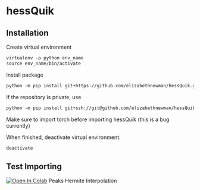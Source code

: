 # hessQuik


## Installation

Create virtual environment

```html
virtualenv -p python env_name
source env_name/bin/activate
```


Install package

[comment]: <> (https://adamj.eu/tech/2019/03/11/pip-install-from-a-git-repository/)
```html
python -m pip install git+https://github.com/elizabethnewman/hessQuik.git
```
If the repository is private, use
```html
python -m pip install git+ssh://git@github.com/elizabethnewman/hessQuik.git
```

Make sure to import torch before importing hessQuik (this is a bug currently)

When finished, deactivate virtual environment.

```html
deactivate
```

## Test Importing
[![Open In Colab](https://colab.research.google.com/assets/colab-badge.svg)](https://colab.research.google.com/drive/1GCUSR9fGhQ9PoqfPxv8qRfqf88_ibyUA?usp=sharing) Peaks Hermite Interpolation